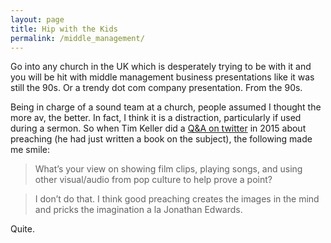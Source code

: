 ```yaml
---
layout: page
title: Hip with the Kids
permalink: /middle_management/
---
```


Go into any church in the UK which is desperately trying to be with it and you will be hit with middle management business presentations like it was still the 90s.  Or a trendy dot com company presentation.  From the 90s.

Being in charge of a sound team at a church, people assumed I thought the more av, the better.  In fact, I think it is a distraction, particularly if used during a sermon.  So when Tim Keller did a [Q&A on twitter](https://twitter.com/RyanCole4/status/604703144887656449) in 2015 about preaching (he had just written a book on the subject), the following made me smile:

>What’s your view on showing film clips, playing songs, and using other visual/audio from pop culture to help prove a point?

>I don’t do that. I think good preaching creates the images in the mind and pricks the imagination a la Jonathan Edwards.

Quite.